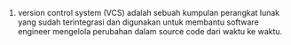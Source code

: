 1. version control system (VCS) adalah sebuah kumpulan perangkat lunak yang sudah terintegrasi dan digunakan untuk membantu software engineer mengelola perubahan        dalam source code dari waktu ke waktu. 
